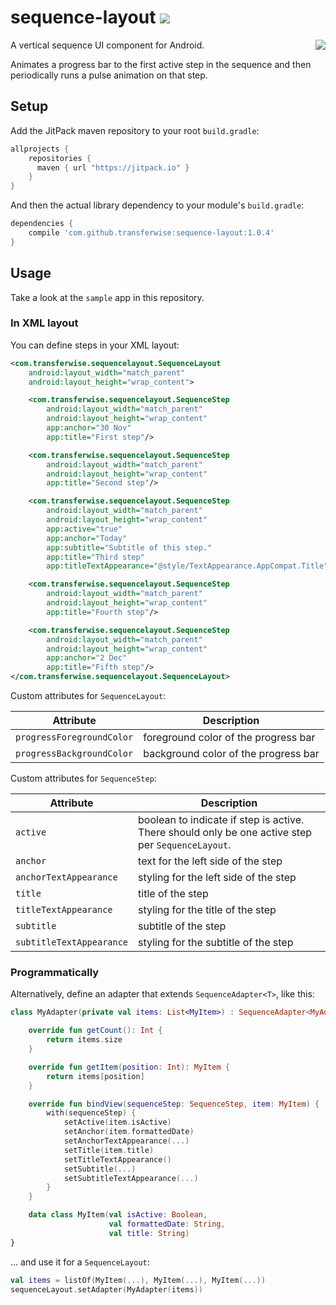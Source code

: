 # sequence-layout [![](https://jitpack.io/v/transferwise/sequence-layout.svg)](https://jitpack.io/#transferwise/sequence-layout)
<img align="right" src="https://media.giphy.com/media/TGaDOPfTrX749uhD0L/giphy.gif">
A vertical sequence UI component for Android.

Animates a progress bar to the first active step in the sequence and then periodically runs a pulse animation on that step.

## Setup

Add the JitPack maven repository to your root `build.gradle`:
```groovy
allprojects {
    repositories {
      maven { url "https://jitpack.io" }
    }
}
```

And then the actual library dependency to your module's `build.gradle`:

```groovy
dependencies {
    compile 'com.github.transferwise:sequence-layout:1.0.4'
}
```

## Usage

Take a look at the `sample` app in this repository.

### In XML layout
You can define steps in your XML layout:

```xml
<com.transferwise.sequencelayout.SequenceLayout
    android:layout_width="match_parent"
    android:layout_height="wrap_content">

    <com.transferwise.sequencelayout.SequenceStep
        android:layout_width="match_parent"
        android:layout_height="wrap_content"
        app:anchor="30 Nov"
        app:title="First step"/>

    <com.transferwise.sequencelayout.SequenceStep
        android:layout_width="match_parent"
        android:layout_height="wrap_content"
        app:title="Second step"/>

    <com.transferwise.sequencelayout.SequenceStep
        android:layout_width="match_parent"
        android:layout_height="wrap_content"
        app:active="true"
        app:anchor="Today"
        app:subtitle="Subtitle of this step."
        app:title="Third step"
        app:titleTextAppearance="@style/TextAppearance.AppCompat.Title"/>

    <com.transferwise.sequencelayout.SequenceStep
        android:layout_width="match_parent"
        android:layout_height="wrap_content"
        app:title="Fourth step"/>

    <com.transferwise.sequencelayout.SequenceStep
        android:layout_width="match_parent"
        android:layout_height="wrap_content"
        app:anchor="2 Dec"
        app:title="Fifth step"/>
</com.transferwise.sequencelayout.SequenceLayout>
```

Custom attributes for `SequenceLayout`:

| Attribute | Description |
| --- | --- |
| `progressForegroundColor` | foreground color of the progress bar |
| `progressBackgroundColor` | background color of the progress bar |

Custom attributes for `SequenceStep`:

| Attribute | Description |
| --- | --- |
| `active` | boolean to indicate if step is active. There should only be one active step per `SequenceLayout`. |
| `anchor` | text for the left side of the step |
| `anchorTextAppearance` | styling for the left side of the step |
| `title` | title of the step |
| `titleTextAppearance` | styling for the title of the step |
| `subtitle` | subtitle of the step |
| `subtitleTextAppearance` | styling for the subtitle of the step |

### Programmatically

Alternatively, define an adapter that extends `SequenceAdapter<T>`, like this:

```kotlin
class MyAdapter(private val items: List<MyItem>) : SequenceAdapter<MyAdapter.MyItem>() {

    override fun getCount(): Int {
        return items.size
    }

    override fun getItem(position: Int): MyItem {
        return items[position]
    }

    override fun bindView(sequenceStep: SequenceStep, item: MyItem) {
        with(sequenceStep) {
            setActive(item.isActive)
            setAnchor(item.formattedDate)
            setAnchorTextAppearance(...)
            setTitle(item.title)
            setTitleTextAppearance()
            setSubtitle(...)
            setSubtitleTextAppearance(...)
        }
    }

    data class MyItem(val isActive: Boolean,
                      val formattedDate: String,
                      val title: String)
}
```

... and use it for a `SequenceLayout`:

```kotlin
val items = listOf(MyItem(...), MyItem(...), MyItem(...))
sequenceLayout.setAdapter(MyAdapter(items))
```
